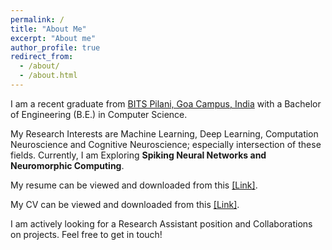 ```yaml
---
permalink: /
title: "About Me"
excerpt: "About me"
author_profile: true
redirect_from: 
  - /about/
  - /about.html
---
```


I am a recent graduate from [BITS Pilani, Goa Campus, India](https://www.bits-pilani.ac.in/goa/) with a Bachelor of Engineering (B.E.) in Computer Science.  
  
My Research Interests are Machine Learning, Deep Learning, Computation Neuroscience and Cognitive Neuroscience; especially intersection of these fields. Currently, I am Exploring **Spiking Neural Networks and Neuromorphic Computing**.
  
  
  
My resume can be viewed and downloaded from this [[Link]](https://drive.google.com/file/d/1n93N_m47miXbX5KnYSLxW8JbxBOlPnlo/view?usp=sharing).

My CV can be viewed and downloaded from this [[Link]](https://drive.google.com/file/d/1qSLwNRHp0uGyrPDYPRteDlYZpPczjw-d/view?usp=sharing).
  
  
  
I am actively looking for a Research Assistant position and Collaborations on projects. Feel free to get in touch!
